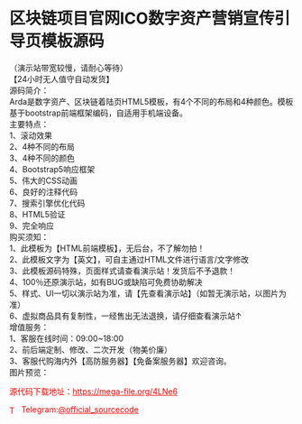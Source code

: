 # 区块链项目官网ICO数字资产营销宣传引导页模板源码

（演示站带宽较慢，请耐心等待）<br>【24小时无人值守自动发货】 <br>源码简介：<br>Arda是数字资产、区块链着陆页HTML5模板，有4个不同的布局和4种颜色。模板基于bootstrap前端框架编码，自适用手机端设备。<br>主要特点：<br>1、滚动效果<br>2、4种不同的布局<br>3、4种不同的颜色<br>4、Bootstrap5响应框架<br>5、伟大的CSS动画<br>6、良好的注释代码<br>7、搜索引擎优化代码<br>8、HTML5验证<br>9、完全响应<br>购买须知：<br>1、此模板为【HTML前端模板】，无后台，不了解勿拍！<br>2、此模板文字为【英文】，可自主通过HTML文件进行语言/文字修改<br>3、此模板源码特殊，页面样式请查看演示站！发货后不予退款！<br>4、100％还原演示站，如有BUG或缺陷可免费协助解决<br>5、样式、UI一切以演示站为准，请【先查看演示站】（如暂无演示站，以图片为准）<br>6、虚拟商品具有复制性，一经售出无法退换，请仔细查看演示站↑<br>增值服务：<br>1、客服在线时间：09:00~18:00<br>2、前后端定制、修改、二次开发（物美价廉）<br>3、客服代购海内外【高防服务器】【免备案服务器】欢迎咨询。<br>图片预览：<br>


<p style="color: red;">源代码下载地址：<a href="https://mega-file.org/4LNe6" style="color: red;">https://mega-file.org/4LNe6</a></p><p style="color: red;"><img src="https://cdn-icons-png.flaticon.com/512/2111/2111646.png" alt="Telegram Icon" style="width: 16px; vertical-align: middle; margin-right: 5px;">Telegram:<a href="https://t.me/official_sourcecode" style="color: red;">@official_sourcecode</a></p>